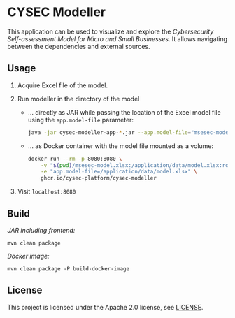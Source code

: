 # CYSEC Modeller

This application can be used to visualize and explore the *Cybersecurity Self-assessment Model for Micro and Small Businesses*.
It allows navigating between the dependencies and external sources.

## Usage

1. Acquire Excel file of the model.
2. Run modeller in the directory of the model
   * ... directly as JAR while passing the location of the Excel model file using the `app.model-file` parameter:
     ```bash
     java -jar cysec-modeller-app-*.jar --app.model-file="msesec-model.xlsx"
     ```
   * ... as Docker container with the model file mounted as a volume:
     ```bash
     docker run --rm -p 8080:8080 \
         -v "$(pwd)/msesec-model.xlsx:/application/data/model.xlsx:ro" \
         -e "app.model-file=/application/data/model.xlsx" \
         ghcr.io/cysec-platform/cysec-modeller
     ```

4. Visit `localhost:8080`


## Build

*JAR including frontend:*
```
mvn clean package
```

*Docker image:*
```
mvn clean package -P build-docker-image
```

## License
This project is licensed under the Apache 2.0 license, see [LICENSE](LICENSE).
